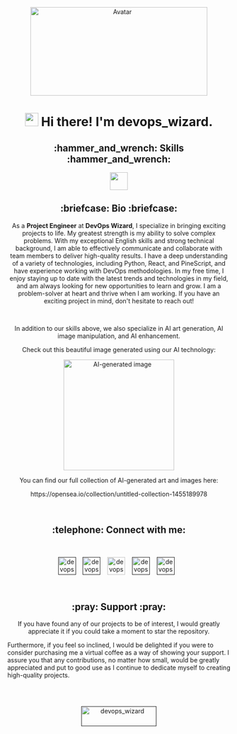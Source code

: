 <p align="center">
  <img src="https://github.com/fintechwizard/fintechwizard/assets/107593481/c6ea97e3-e9f0-407b-8e6c-7d0be36528a3" alt="Avatar" width="400" height="200">
</p>

<h1 align="center"><img src="https://emojis.slackmojis.com/emojis/images/1531849430/4246/blob-sunglasses.gif?1531849430" width="30"/> <span> Hi there! I'm devops_wizard. </span> </h1>
<h2 align="center">:hammer_and_wrench: Skills :hammer_and_wrench:</h2>
<p align="center">
<img src="https://readme-typing-svg.herokuapp.com?vCenter=true&width=500&lines=Python,+React,+Pinescript,+DevOps;Trading,+Crypto,+Problem+Solving,+Agile;AI,+Engineering,+Machine+Learning,+Automation;English+(copy+and+content+creation)" height="40"/>
<p>
 <h2 align="center">:briefcase: Bio :briefcase:</h2>
<p align="center">
As a <b>Project Engineer</b> at <b>DevOps Wizard</b>, I specialize in bringing exciting projects to life. My greatest strength is my ability to solve complex problems. With my exceptional English skills and strong technical background, I am able to effectively communicate and collaborate with team members to deliver high-quality results.
I have a deep understanding of a variety of technologies, including Python, React, and PineScript, and have experience working with DevOps methodologies.
In my free time, I enjoy staying up to date with the latest trends and technologies in my field, and am always looking for new opportunities to learn and grow. I am a problem-solver at heart and thrive when I am working. If you have an exciting project in mind, don't hesitate to reach out!
</p>
<br>
<p align="center">
In addition to our skills above, we also specialize in AI art generation, AI image manipulation, and AI enhancement.
</p>
<p align="center">
Check out this beautiful image generated using our AI technology:
</p>
<p align="center">
<img src="https://user-images.githubusercontent.com/107593481/211127941-1d3fc4d3-729c-4b04-b311-2893171ce357.png" alt="AI-generated image" width="250" height="250">
<p/>
<p align="center">
You can find our full collection of AI-generated art and images here:
</p>
<p align="center">
  https://opensea.io/collection/untitled-collection-1455189978
</p>
<br>
<h2 align="center">:telephone: Connect with me: </h2>
<br>
<p align="center">
  <a href="" target="blank"><img align="center" src="https://cdn.jsdelivr.net/npm/simple-icons@3.0.1/icons/instagram.svg" alt="devops_wizard" height="40" width="40" /></a> &nbsp;&nbsp;
  <a href="" target="blank"><img align="center" src="https://cdn.jsdelivr.net/npm/simple-icons@3.0.1/icons/twitter.svg" alt="devops_wizard" height="40" width="40" /></a> &nbsp;&nbsp;
  <a href="https://www.linkedin.com/in/daniel-harris85/" target="blank"><img align="center" src="https://user-images.githubusercontent.com/107593481/211128153-14a01943-13d2-47d5-93a7-c8eb7be1c257.svg" alt="devops_wizard" height="40" width="40" /></a> &nbsp;&nbsp;
  <a href="" target="blank"><img align="center" src="https://cdn.jsdelivr.net/npm/simple-icons@3.0.1/icons/spotify.svg" alt="devops_wizard" height="40" width="40" /></a>
  &nbsp;&nbsp;
  <a href="" target="blank"><img align="center" src="https://user-images.githubusercontent.com/107593481/211128154-93f08d3f-9c55-4a15-8997-f73747c7b24c.svg" alt="devops_wizard" height="40" width="40" /></a> &nbsp;&nbsp;
</p>
<br>
<h2 align="center">:pray: Support :pray: </h2>
<p align="center">
If you have found any of our projects to be of interest, I would greatly appreciate it if you could take a moment to star the repository.

Furthermore, if you feel so inclined, I would be delighted if you were to consider purchasing me a virtual coffee as a way of showing your support. I assure you that any contributions, no matter how small, would be greatly appreciated and put to good use as I continue to dedicate myself to creating high-quality projects.
</p>
<br>
<br>
<p  align="center">
<a href="" target="_blank"><img src="https://cdn.buymeacoffee.com/buttons/v2/default-yellow.png" height="45" width="170" alt="devops_wizard" /></a>
</p>











